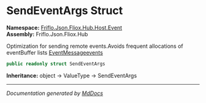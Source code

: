 ﻿<!--  
  <auto-generated>   
    The contents of this file were generated by a tool.  
    Changes to this file may be list if the file is regenerated  
  </auto-generated>   
-->

# SendEventArgs Struct

**Namespace:** [Friflo.Json.Fliox.Hub.Host.Event](../index.md)  
**Assembly:** Friflo.Json.Fliox.Hub

Optimization for sending remote events.Avoids frequent allocations of eventBuffer lists [EventMessage](../../../Protocol/EventMessage/index.md)[events](../../../Protocol/EventMessage/fields/events.md)

```csharp
public readonly struct SendEventArgs
```

**Inheritance:** object → ValueType → SendEventArgs

___

*Documentation generated by [MdDocs](https://github.com/ap0llo/mddocs)*
